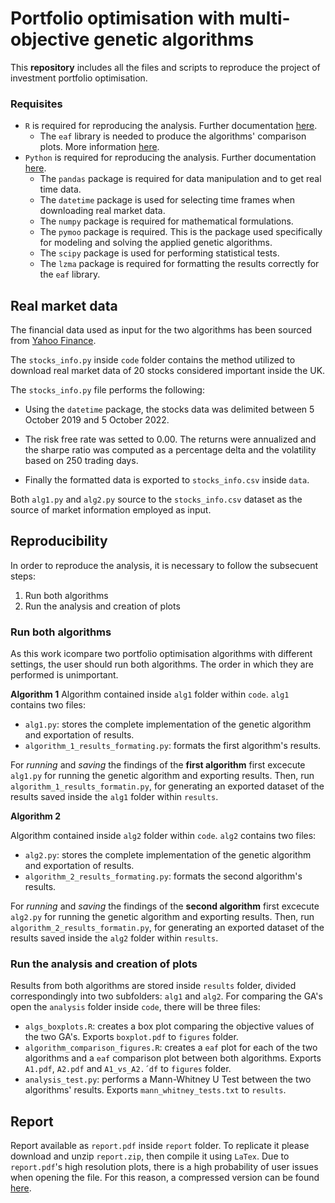 # Portfolio optimisation with multi-objective genetic algorithms

This **repository** includes all the files and scripts to reproduce the project of investment portfolio optimisation.

### Requisites

- `R` is required for reproducing the analysis. Further documentation [here](https://www.r-project.org).
  - The `eaf` library is needed to produce the algorithms' comparison plots. More information [here](https://mlopez-ibanez.github.io/eaf/).
- `Python` is required for reproducing the analysis. Further documentation [here](https://www.python.org/).
  - The `pandas` package is required for data manipulation and to get real time data.
  - The `datetime` package is used for selecting time frames when downloading real market data.
  - The `numpy` package is required for mathematical formulations.
  - The `pymoo` package is required. This is the package used specifically for modeling and solving the applied genetic algorithms.
  - The `scipy` package is used for performing statistical tests.
  - The `lzma` package is required for formatting the results correctly for the `eaf` library.

## Real market data

The financial data used as input for the two algorithms has been sourced from [Yahoo Finance](https://finance.yahoo.com/).

The `stocks_info.py` inside `code` folder contains the method utilized to download real market data of $20$ stocks considered important inside the UK.

The `stocks_info.py` file performs the following:

- Using the `datetime` package, the stocks data was delimited between $5$ October $2019$ and $5$ October $2022$.
  
- The risk free rate was setted to $0.00$. The returns were annualized and the sharpe ratio was computed as a percentage delta and the volatility based on $250$ trading days.
  
- Finally the formatted data is exported to `stocks_info.csv` inside `data`.
  

Both `alg1.py` and `alg2.py` source to the `stocks_info.csv` dataset as the source of market information employed as input.

## Reproducibility

In order to reproduce the analysis, it is necessary to follow the subsecuent steps:

1. Run both algorithms
2. Run the analysis and creation of plots

### Run both algorithms

As this work icompare two portfolio optimisation algorithms with different settings, the user should run both algorithms. The order in which they are performed is unimportant.

**Algorithm 1**
Algorithm contained inside `alg1` folder within `code`. `alg1` contains two files:

- `alg1.py`: stores the complete implementation of the genetic algorithm and exportation of results.
- `algorithm_1_results_formating.py`: formats the first algorithm's results.

For *running* and *saving* the findings of the **first algorithm** first excecute `alg1.py` for running the genetic algorithm and exporting results. Then, run `algorithm_1_results_formatin.py`, for generating an exported dataset of the results saved inside the `alg1` folder within `results`.

**Algorithm 2**

Algorithm contained inside `alg2` folder within `code`. `alg2` contains two files:

- `alg2.py`: stores the complete implementation of the genetic algorithm and exportation of results.
- `algorithm_2_results_formating.py`: formats the second algorithm's results.

For *running* and *saving* the findings of the **second algorithm** first excecute `alg2.py` for running the genetic algorithm and exporting results. Then, run `algorithm_2_results_formatin.py`, for generating an exported dataset of the results saved inside the `alg2` folder within `results`.

### Run the analysis and creation of plots

Results from both algorithms are stored inside `results` folder, divided correspondingly into two subfolders: `alg1` and `alg2`.
For comparing the GA's open the `analysis` folder inside `code`, there will be three files:

- `algs_boxplots.R`: creates a box plot comparing the objective values of the two GA's. Exports `boxplot.pdf` to `figures` folder.
- `algorithm_comparison_figures.R`: creates a `eaf` plot for each of the two algorithms and a `eaf` comparison plot between both algorithms. Exports `A1.pdf`, `A2.pdf` and `A1_vs_A2.´df` to `figures` folder.
- `analysis_test.py`: performs a Mann-Whitney U Test between the two algorithms' results. Exports `mann_whitney_tests.txt` to `results`.

## Report

Report available as `report.pdf` inside `report` folder. To replicate it please download and unzip `report.zip`, then compile it using `LaTex`. Due to `report.pdf`'s high resolution plots, there is a high probability of user issues when opening the file. For this reason, a compressed version can be found [here](https://drive.google.com/file/d/19ayAbVY1j79N-vZYMaDQvqu-JXo4OKHL/view?usp=sharing).
